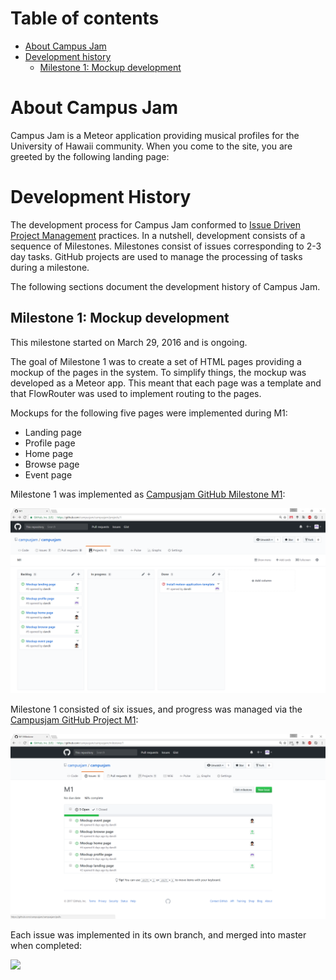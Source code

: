 # Table of contents

* [About Campus Jam](#about-campus-jam)
* [Development history](#development-history)
  * [Milestone 1: Mockup development](#milestone-1-mockup-development)


# About Campus Jam


Campus Jam is a Meteor application providing musical profiles for the University of Hawaii community. When you come to the site, you are greeted by the following landing page:



# Development History

The development process for Campus Jam conformed to [Issue Driven Project Management](http://courses.ics.hawaii.edu/ics314f16/modules/project-management/) practices. In a nutshell, development consists of a sequence of Milestones. Milestones consist of issues corresponding to 2-3 day tasks. GitHub projects are used to manage the processing of tasks during a milestone.  

The following sections document the development history of Campus Jam.

## Milestone 1: Mockup development

This milestone started on March 29, 2016 and is ongoing.

The goal of Milestone 1 was to create a set of HTML pages providing a mockup of the pages in the system. To simplify things, the mockup was developed as a Meteor app. This meant that each page was a template and that FlowRouter was used to implement routing to the pages.

Mockups for the following five pages were implemented during M1:
<ul>
<li> Landing page </li>
<li> Profile page </li>
<li> Home page </li>
<li> Browse page </li>
<li> Event page </li>
</ul>


Milestone 1 was implemented as [Campusjam GitHub Milestone M1](https://github.com/campusjam/campusjam/milestone/1):

![](images/issue_1_done.png)

Milestone 1 consisted of six issues, and progress was managed via the [Campusjam GitHub Project M1](https://github.com/campusjam/campusjam/projects/1):

![](images/m1.png)

Each issue was implemented in its own branch, and merged into master when completed:

![](images/network-graph.png)
